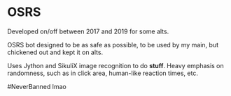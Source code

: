 # OSRS
Developed on/off between 2017 and 2019 for some alts.

OSRS bot designed to be as safe as possible, to be used by my main, but chickened out and kept it on alts. 

Uses Jython and SikuliX image recognition to do **stuff**. 
Heavy emphasis on randomness, such as in click area, human-like reaction times, etc. 

#NeverBanned lmao
